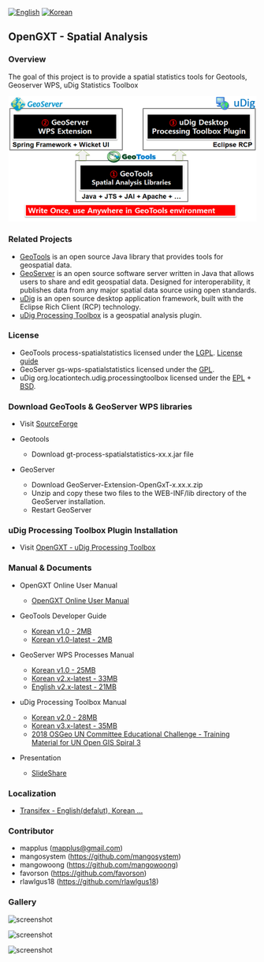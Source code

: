 [![English](https://img.shields.io/badge/language-English-orange.svg)](README)
[![Korean](https://img.shields.io/badge/language-Korean-blue.svg)](README-KOREAN)

## OpenGXT - Spatial Analysis

### Overview
The goal of this project is to provide a spatial statistics tools for Geotools, Geoserver WPS, uDig Statistics Toolbox

![screenshot](docs/images/architecture.png?width=600)
 
### Related Projects
* [GeoTools](http://geotools.org) is an open source Java library that provides tools for geospatial data. 
* [GeoServer](http://geoserver.org) is an open source software server written in Java that 
allows users to share and edit geospatial data. Designed for interoperability, it publishes data from any major spatial data source using open standards.
* [uDig](http://locationtech.org/projects/technology.udig) is an open source desktop application framework, built with the Eclipse Rich Client (RCP) technology.
* [uDig Processing Toolbox](https://github.com/mapplus/opengxt-udig-plugin) is a geospatial analysis plugin.

### License
* GeoTools process-spatialstatistics licensed under the [LGPL](http://www.gnu.org/licenses/lgpl.html). [License guide](http://docs.geotools.org/latest/userguide/welcome/license.html)
* GeoServer gs-wps-spatialstatistics licensed under the [GPL](http://www.gnu.org/licenses/old-licenses/gpl-2.0.html).
* uDig org.locationtech.udig.processingtoolbox licensed under the [EPL](http://www.eclipse.org/legal/epl-v10.html) + [BSD](http://udig.refractions.net/files/bsd3-v10.html).

### Download GeoTools & GeoServer WPS libraries
* Visit [SourceForge](https://sourceforge.net/projects/mango-spatialstatistics/)

* Geotools
  * Download gt-process-spatialstatistics-xx.x.jar file
  
* GeoServer
  * Download GeoServer-Extension-OpenGxT-x.xx.x.zip
  * Unzip and copy these two files to the WEB-INF/lib directory of the GeoServer installation.
  * Restart GeoServer

### uDig Processing Toolbox Plugin Installation
* Visit [OpenGXT - uDig Processing Toolbox](https://github.com/mapplus/opengxt-udig-plugin/)

### Manual & Documents
* OpenGXT Online User Manual
  * [OpenGXT Online User Manual](http://opengxt.mangosystem.com/)
  
* GeoTools Developer Guide
  * [Korean v1.0 - 2MB](https://github.com/mapplus/spatial_statistics_for_geotools_udig/blob/master/docs/manual/GeoTools_Process_1.0_Developer_Guide_ko_v.1.0.pdf)
  * [Korean v1.0-latest - 2MB](https://github.com/mapplus/spatial_statistics_for_geotools_udig/blob/master/docs/manual/GeoTools_Process_1.0_Developer_Guide_ko_v.1.latest.pdf)
  
* GeoServer WPS Processes Manual
  * [Korean v1.0 - 25MB](https://github.com/mapplus/spatial_statistics_for_geotools_udig/blob/master/docs/manual/GeoServer_WPS_1.0_User_Manual_ko_v.1.0.pdf)
  * [Korean v2.x-latest - 33MB](https://github.com/mapplus/spatial_statistics_for_geotools_udig/blob/master/docs/manual/GeoServer_WPS_1.0_User_Manual_ko_v.2.latest.pdf)
  * [English v2.x-latest - 21MB](https://github.com/mapplus/spatial_statistics_for_geotools_udig/blob/master/docs/manual/GeoServer_WPS_1.0_User_Manual_en_v.2.latest.pdf)

* uDig Processing Toolbox Manual
  * [Korean v2.0 - 28MB](https://github.com/mapplus/opengxt-udig-plugin/blob/master/docs/manual/uDig_ProcessingToolbox_1.0_User_Manual_ko_v.2.0.pdf)
  * [Korean v3.x-latest - 35MB](https://github.com/mapplus/opengxt-udig-plugin/blob/master/docs/manual/uDig_ProcessingToolbox_1.0_User_Manual_ko_v.3.latest.pdf)
  * [2018 OSGeo UN Committee Educational Challenge - Training Material for UN Open GIS Spiral 3](https://wiki.osgeo.org/wiki/Training_Material_for_UN_Open_GIS_Spiral_3)

* Presentation
  * [SlideShare](https://www.slideshare.net/mapplus)
 
### Localization
* [Transifex - English(defalut), Korean ...](https://www.transifex.com/mangosystem/opengxt/)

### Contributor
* mapplus (mapplus@gmail.com)
* mangosystem (https://github.com/mangosystem)
* mangowoong (https://github.com/mangowoong)
* favorson (https://github.com/favorson)
* rlawlgus18 (https://github.com/rlawlgus18)

### Gallery

![screenshot](https://github.com/mapplus/spatial_statistics_for_geotools_udig/blob/master/docs/images/geoserver_wps_request.png?width=800)


![screenshot](https://github.com/mapplus/spatial_statistics_for_geotools_udig/blob/master/docs/images/geoserver_wps_client.png?width=800)


![screenshot](https://github.com/mapplus/spatial_statistics_for_geotools_udig/blob/master/docs/images/udig_processing_toolbox.png?width=800)
